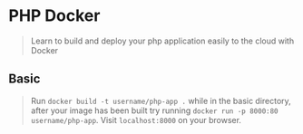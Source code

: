 PHP Docker
===

> Learn to build and deploy your php application easily to the cloud with Docker

## Basic

> Run `docker build -t username/php-app .` while in the basic directory, after your image has been built try running `docker run -p 8000:80 username/php-app`.
> Visit `localhost:8000` on your browser.
